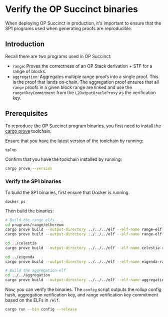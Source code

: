 # Verify the OP Succinct binaries

When deploying OP Succinct in production, it's important to ensure that the SP1 programs used when generating proofs are reproducible.

## Introduction

Recall there are two programs used in OP Succinct:
- `range`: Proves the correctness of an OP Stack derivation + STF for a range of blocks.
- `aggregation`: Aggregates multiple range proofs into a single proof. This is the proof that lands on-chain. The aggregation proof ensures that all `range` proofs in a given block range are linked and use the `rangeVkeyCommitment` from the `L2OutputOracleProxy` as the verification key.

## Prerequisites

To reproduce the OP Succinct program binaries, you first need to install the [cargo prove](https://docs.succinct.xyz/docs/sp1/getting-started/install#option-1-prebuilt-binaries-recommended) toolchain.

Ensure that you have the latest version of the toolchain by running:

```bash
sp1up
```

Confirm that you have the toolchain installed by running:

```bash
cargo prove --version
```

### Verify the SP1 binaries

To build the SP1 binaries, first ensure that Docker is running.

```bash
docker ps
```

Then build the binaries:

```bash
# Build the range elfs
cd programs/range/ethereum
cargo prove build --output-directory ../../../elf --elf-name range-elf-bump --docker --tag v5.1.0
cargo prove build --output-directory ../../../elf --elf-name range-elf-embedded --docker --tag v5.1.0 --features embedded

cd ../celestia
cargo prove build --output-directory ../../../elf --elf-name celestia-range-elf-embedded --docker --tag v5.1.0 --features embedded

cd ../eigenda
cargo prove build --output-directory ../../../elf --elf-name eigenda-range-elf-embedded --docker --tag v5.1.0 --features embedded

# Build the aggregation-elf
cd ../../aggregation
cargo prove build --output-directory ../../../elf --elf-name aggregation-elf --docker --tag v5.1.0
```

Now, you can verify the binaries. The `config` script outputs the rollup config hash, aggregation verification key, and range verification key commitment based on the ELFs in `/elf`.

```bash
cargo run --bin config --release
```
